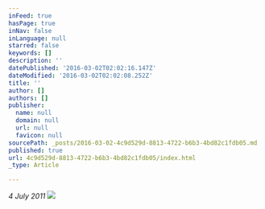 ```yaml
---
inFeed: true
hasPage: true
inNav: false
inLanguage: null
starred: false
keywords: []
description: ''
datePublished: '2016-03-02T02:02:16.147Z'
dateModified: '2016-03-02T02:02:08.252Z'
title: ''
author: []
authors: []
publisher:
  name: null
  domain: null
  url: null
  favicon: null
sourcePath: _posts/2016-03-02-4c9d529d-8813-4722-b6b3-4bd82c1fdb05.md
published: true
url: 4c9d529d-8813-4722-b6b3-4bd82c1fdb05/index.html
_type: Article

---
```

_4 July 2011_
![](https://the-grid-user-content.s3-us-west-2.amazonaws.com/b5905bb0-ba30-4820-8436-c1bcaa354733.jpg)